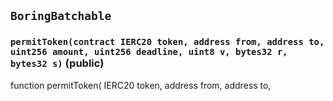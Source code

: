## `BoringBatchable`

### `permitToken(contract IERC20 token, address from, address to, uint256 amount, uint256 deadline, uint8 v, bytes32 r, bytes32 s)` (public)

function permitToken( IERC20 token, address from, address to,

